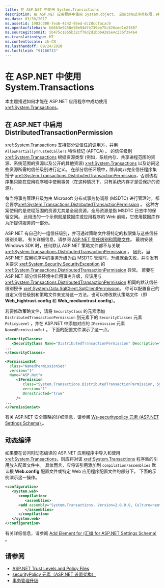 ```yaml
---
title: 在 ASP.NET 中使用 System.Transactions
description: 在 ASP.NET 应用程序中使用 System.object。 启用分布式事务权限，并使用动态编译。
ms.date: 03/30/2017
ms.assetid: 1982c300-7ea6-4242-95ed-dc28ccfacac9
ms.openlocfilehash: b6663e9258e98e94d7b739ee75c826ced1e2f897
ms.sourcegitcommit: 5b475c1855b32cf78d2d1bbb4295e4c236f39464
ms.translationtype: MT
ms.contentlocale: zh-CN
ms.lasthandoff: 09/24/2020
ms.locfileid: "91186713"
---
```

# <a name="using-systemtransactions-in-aspnet"></a>在 ASP.NET 中使用 System.Transactions

本主题描述如何才能在 ASP.NET 应用程序中成功使用 <xref:System.Transactions>。

## <a name="enable-distributedtransactionpermission-in-aspnet"></a>在 ASP.NET 中启用 DistributedTransactionPermission

 <xref:System.Transactions> 支持部分受信任的调用方，并用 `AllowPartiallyTrustedCallers` 特性标记 (APTCA) 。 的信任级别 <xref:System.Transactions> 根据资源类型 (例如，系统内存、共享进程范围的资源、系统范围的资源以及公开的其他资源) <xref:System.Transactions> 以及访问这些资源所需的信任级别进行定义。 在部分信任环境中，除非向非完全信任程序集授予 <xref:System.Transactions.DistributedTransactionPermission>，否则该程序集只能在应用程序域中使用事务（在这种情况下，只有系统内存才是受保护的资源）。

 每当将事务管理升级为由 Microsoft 分布式事务协调器 (MSDTC) 进行管理时，都会要求<xref:System.Transactions.DistributedTransactionPermission> 。 这种方案使用的是进程范围的资源尤其是全局资源，全局资源是指 MSDTC 日志中的保留空间。 此用法的一个示例就是数据库或应用程序的 Web 前端，它使用数据库作为所提供服务的一部分。

 ASP.NET 有自己的一组信任级别，并可通过策略文件将特定的权限集与这些信任级别关联。 有关详细信息，请参阅 [ASP.NET 信任级别和策略文件](/previous-versions/aspnet/wyts434y(v=vs.100))。 最初安装 Windows SDK 时，任何默认 ASP.NET 策略文件都不与关联 <xref:System.Transactions.DistributedTransactionPermission> 。 因此，当 ASP.NET 应用程序中的事务升级为由 MSDTC 管理时，升级就会失败，并引发有关要求 <xref:System.Security.SecurityException> 的 <xref:System.Transactions.DistributedTransactionPermission> 异常。 若要在 ASP.NET 部分信任环境中启用事务升级，应该用与 <xref:System.Transactions.DistributedTransactionPermission> 相同的默认信任级别授予 <xref:System.Data.SqlClient.SqlClientPermission>。 你可以配置自己的自定义信任级别和策略文件来支持这一方法，也可以修改默认策略文件（即 **Web_hightrust.config** 和 **Web_mediumtrust.config**）。

 若要修改策略文件，请将 `SecurityClass` 的元素添加 `DistributedTransactionPermission` 到元素下的 `SecurityClasses` 元素 `PolicyLevel` ，并在 ASP.NET 中添加对应的 `IPermission` 元素 `NamedPermissionSet` 。 下面的配置文件演示了这一点。

```xml
<SecurityClasses>
   <SecurityClass Name="DistributedTransactionPermission" Description="System.Transactions.DistributedTransactionPermission, System.Transactions, Version=2.0.0.0, Culture=neutral, PublicKeyToken=b77a5c561934e089"/>
...
</SecurityClasses>

<PermissionSet
  class="NamedPermissionSet"
  version="1"
  Name="ASP.Net">
     <IPermission
        class="System.Transactions.DistributedTransactionPermission, System.Transactions, Version=2.0.0.0, Culture=neutral, PublicKeyToken=b77a5c561934e089"
        version="1"
        Unrestricted="true"
     />
...
</PermissionSet>
```

 有关 ASP.NET 安全策略的详细信息，请参阅 [Ws-securitypolicy 元素 (ASP.NET Settings Schema) ](/previous-versions/dotnet/netframework-4.0/zhs35b56(v=vs.100))。

## <a name="dynamic-compilation"></a>动态编译

 如果要在访问时动态编译的 ASP.NET 应用程序中导入和使用 <xref:System.Transactions>，则应将对该 <xref:System.Transactions> 程序集的引用放入配置文件中。 具体而言，应将该引用添加到 `compilation/assemblies` 默认根 **Web.config** 配置文件或特定 Web 应用程序配置文件的部分下。 下面的示例演示这一操作。

```xml
<configuration>
   <system.web>
      <compilation>
         <assemblies>
      <add assembly="System.Transactions, Version=2.0.0.0, Culture=neutral, PublicKeyToken=b77a5c561934e089" />
         </assemblies>
      </compilation>
   </system.web>
</configuration>
```

 有关详细信息，请参阅 [Add Element for (汇编 for ASP.NET Settings Schema) ](/previous-versions/dotnet/netframework-4.0/37e2zyhb(v=vs.100))。

## <a name="see-also"></a>请参阅

- [ASP.NET Trust Levels and Policy Files](/previous-versions/aspnet/wyts434y(v=vs.100))
- [securityPolicy 元素（ASP.NET 设置架构）](/previous-versions/dotnet/netframework-4.0/zhs35b56(v=vs.100))
- [事务管理升级](transaction-management-escalation.md)
